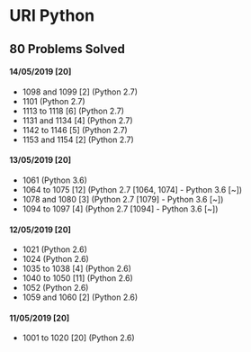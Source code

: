 # URI Python
## 80 Problems Solved

#### 14/05/2019 [20]
  - 1098 and 1099 [2] (Python 2.7)
  - 1101 (Python 2.7)
  - 1113 to 1118 [6] (Python 2.7)
  - 1131 and 1134 [4] (Python 2.7)
  - 1142 to 1146 [5] (Python 2.7)
  - 1153 and 1154 [2] (Python 2.7)

#### 13/05/2019 [20]
  - 1061 (Python 3.6)
  - 1064 to 1075 [12] (Python 2.7 [1064, 1074] - Python 3.6 [~])
  - 1078 and 1080 [3] (Python 2.7 [1079] - Python 3.6 [~])
  - 1094 to 1097 [4] (Python 2.7 [1094] - Python 3.6 [~])

#### 12/05/2019 [20]
  - 1021 (Python 2.6)
  - 1024 (Python 2.6)
  - 1035 to 1038 [4] (Python 2.6)
  - 1040 to 1050 [11] (Python 2.6)
  - 1052 (Python 2.6)
  - 1059 and 1060 [2] (Python 2.6)

#### 11/05/2019 [20]
  - 1001 to 1020 [20] (Python 2.6)
